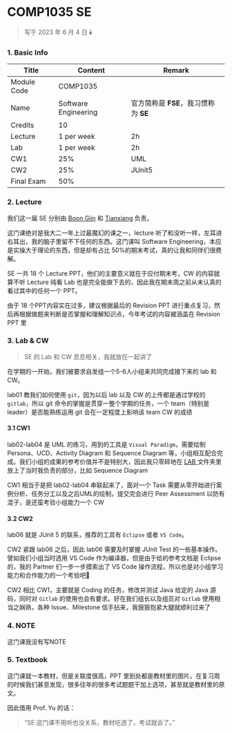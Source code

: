 # COMP1035 SE

>   写于 2023 年 6 月 4 日 🕯️



### 1. Basic Info

| Title       | Content              | Remark                                |
| ----------- | -------------------- | ------------------------------------- |
| Module Code | COMP1035             |                                       |
| Name        | Software Engineering | 官方简称是 **FSE**，我习惯称为 **SE** |
| Credits     | 10                   |                                       |
| Lecture     | 1 per week           | 2h                                    |
| Lab         | 1 per week           | 2h                                    |
| CW1         | 25%                  | UML                                   |
| CW2         | 25%                  | JUnit5                                |
| Final Exam  | 50%                  |                                       |



### 2. Lecture

我们这一届 SE 分别由 [Boon Giin](https://research.nottingham.edu.cn/en/persons/boon-giin-lee) 和 [Tianxiang](https://research.nottingham.edu.cn/en/persons/tianxiang-cui) 负责。

这门课绝对是我大二一年上过最魔幻的课之一，lecture 听了和没听一样，左耳进右耳出，我的脑子里留不下任何的东西。这门课叫 Software Engineering，本应是实操大于理论的东西，但是却有占比 50%的期末考试，真的让我和同伴们很费解。

SE 一共 18 个 Lecture PPT，他们的主要意义就在于应付期末考，CW 的内容就算不听 Lecture 纯看 Lab 也是完全能做下去的，因此我在期末周之前从未认真的看过其中的任何一个 PPT。

由于 18 个PPT内容实在过多，建议根据最后的 Revision PPT 进行重点复习，然后再根据做题来判断是否掌握和理解知识点，今年考试的内容被涵盖在 Revision PPT 里



### 3. Lab & CW

>   SE 的 Lab 和 CW 息息相关，我就放在一起讲了

在学期的一开始，我们被要求自发组一个5-6人小组来共同完成接下来的 lab 和 CW。

lab01 教我们如何使用 `git`，因为以后 lab 以及 CW 的上传都是通过学校的 `gitlab`，所以 git 命令的掌握是贯穿一整个学期的任务，一个 team（特别是 leader）是否能熟练运用 git 会在一定程度上影响该 team CW 的成绩

####  3.1 CW1

lab02-lab04 是 UML 的练习，用到的工具是 `Visual Paradigm`，需要绘制 Persona、UCD、Activity Diagram 和 Sequence Diagram 等，小组相互配合完成。我们小组的成果的参考价值并不是特别大，因此我只零碎地在 [LAB ](./LAB)文件夹里放上了当时我负责的部分，比如 Sequence Diagram

CW1 相当于是把 lab02-lab04 串联起来了，面对一个 Task 需要从零开始进行案例分析、任务分工以及之后UML的绘制，提交完会进行 Peer Assessment 以防有混子，是还蛮考验小组能力一个 CW

#### 3.2 CW2

lab06 就是 JUnit 5 的联系，推荐的工具有 `Eclipse` 或者 `VS Code`。

CW2 紧跟 lab06 之后，因此 lab06 需要及时掌握 JUnit Test 的一些基本操作。譬如我们小组当时选用 VS Code 作为编译器，但是由于给的参考文档是 Eclipse 的，我的 Partner 们一步一步摸索出了 VS Code 操作流程，所以也是对小组学习能力和合作能力的一个考验吧🥺

CW2 相比 CW1，主要就是 Coding 的任务，修改并测试 Java 给定的 Java 源码，同时对 `Gitlab` 的使用也会有要求。好在我们组长以及组员对 `Gitlab` 使用相当之娴熟，各种 Issue、Milestone 信手拈来，我狠狠抱紧大腿就顺利过来了



### 4. NOTE

这门课我没有写NOTE



### 5. Textbook

这门课就一本教材，但是关联度很高，PPT 里到处都是教材里的图片。在复习周的时候我们甚至发现，很多往年的很多考试题题干加上选项，甚至就是教材里的原文。

因此借用 Prof. Yu 的话：

>   “SE 这门课不用听也没关系，教材吃透了，考试就会了。”



